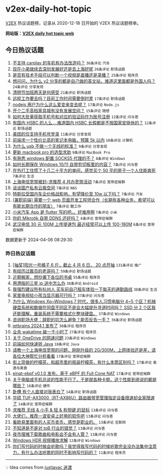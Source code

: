 # v2ex-daily-hot-topic

[V2EX](https://www.v2ex.com/) 热议话题榜，记录从 2020-12-18 日开始的 V2EX 热议话题榜单。

**网站版：[V2EX daily hot topic web](https://boojack.github.io/v2ex-daily-hot-topic-web/)**

## 今日热议话题

<!-- TODAY BEGIN -->

1. [不支持 carplay 的车机有办法改造吗？](https://www.v2ex.com/t/1029959) `36条评论` `汽车`
1. [现在小弟继续去深圳发展好还是去上海好呢](https://www.v2ex.com/t/1029968) `26条评论` `职场话题`
1. [是否有技术手段可以判断一个视频是直播还是录播？](https://www.v2ex.com/t/1029961) `25条评论` `程序员`
1. [想问问，为什么 v2 分享的都是自己做的英文站，难道这里面都是外国人吗？](https://www.v2ex.com/t/1029957) `24条评论` `分享发现`
1. [清明节加班两天是何感受](https://www.v2ex.com/t/1029956) `21条评论` `职场话题`
1. [远程工作要去吗？目前工作时间需要倒时差](https://www.v2ex.com/t/1029983) `17条评论` `职场话题`
1. [nodejs 用户为什么这么爱变来变去呢？](https://www.v2ex.com/t/1029981) `17条评论` `Node.js`
1. [开个二手高档家具城有没有发展空间？](https://www.v2ex.com/t/1029986) `15条评论` `随想`
1. [如何大批量获取手机号和对应的验证码作为账号注册](https://www.v2ex.com/t/1030002) `12条评论` `问与答`
1. [有国内 HSBC 的人么....难道国内 HSBC 长假都是不按国家安排休的？](https://www.v2ex.com/t/1029978) `12条评论` `职场话题`
1. [美团的仅支持手机号登录](https://www.v2ex.com/t/1029996) `11条评论` `分享发现`
1. [前端求一个性价比高的笔记本电脑，预算 5k 以内](https://www.v2ex.com/t/1029991) `10条评论` `计算机`
1. [为什么 usb 不做一个无线的标准？](https://www.v2ex.com/t/1030003) `9条评论` `分享发现`
1. [更新 macbook pro 的选型求助](https://www.v2ex.com/t/1029974) `9条评论` `MacBook Pro`
1. [有熟悉 windows 配置 SOCKS5 代理的不？](https://www.v2ex.com/t/1029982) `8条评论` `Windows`
1. [如何长期保存 Windows 10/11 自带剪切板里的内容？](https://www.v2ex.com/t/1030007) `7条评论` `问与答`
1. [在外打工住惯了十几二十平方的单间，感觉买个 50 平的房子一个人住能爽死](https://www.v2ex.com/t/1030005) `7条评论` `生活`
1. [上海电信宽带被封-求推荐 4 月办宽带活动](https://www.v2ex.com/t/1030000) `7条评论` `宽带症候群`
1. [谈谈国产私有云极空间](https://www.v2ex.com/t/1029998) `7条评论` `NAS`
1. [特斯拉受国内车企价格战影响，有望降价至 10w 以下吗？](https://www.v2ex.com/t/1029994) `7条评论` `汽车`
1. [[兼职前端] 需要一个 web 页面开发工程师合作（长期有各种业务，希望可以有能长期合作的朋友）](https://www.v2ex.com/t/1029990) `7条评论` `酷工作`
1. [小米汽车 App 是 flutter 写的吧。。好难用啊](https://www.v2ex.com/t/1029987) `7条评论` `小米`
1. [你的 Mikrotik 自带 DDNS 还好吗？](https://www.v2ex.com/t/1029995) `6条评论` `宽带症候群`
1. [武汉电信 30 元 100M 上传提速包 最近经常可以上传 100-180M](https://www.v2ex.com/t/1029973) `6条评论` `宽带症候群`

数据更新于 2024-04-06 08:29:30

<!-- TODAY END -->

### 昨日热议话题

<!-- YESTERDAY BEGIN -->

1. [[抽奖]阳光一号橘子 6 斤，截止 4 月 6 日， 20 点开抽](https://www.v2ex.com/t/1029817) `131条评论` `推广`
1. [有经历过裁员的老哥吗？](https://www.v2ex.com/t/1029794) `59条评论` `职场话题`
1. [近期搬家，想抄袭下各位的书桌](https://www.v2ex.com/t/1029816) `55条评论` `程序员`
1. [用港版的三星 ip 送中怎么办](https://www.v2ex.com/t/1029811) `38条评论` `Android`
1. [我强烈建议所有杭州人 买车前自己租车体验一下每天的通勤路线](https://www.v2ex.com/t/1029845) `38条评论` `生活`
1. [家里电视给小孩当显示器可行吗？](https://www.v2ex.com/t/1029818) `37条评论` `问与答`
1. [为什么 Windows Xp~Windows 7 时代，很多人习惯电脑分 4~5 个区？机械硬盘系统和数据在同盘不同区不是会大幅提升寻道时间吗？ SSD 分 2 个区我还能理解，重装系统不需要格式化整块硬盘。](https://www.v2ex.com/t/1029885) `37条评论` `Windows`
1. [咨询职场大佬：辞职的坑怎么避免？能否反告一手？](https://www.v2ex.com/t/1029810) `36条评论` `职场话题`
1. [jetbrains 2024.1 发布了](https://www.v2ex.com/t/1029873) `30条评论` `程序员`
1. [业余 wakatime 破一千小时了](https://www.v2ex.com/t/1029840) `27条评论` `程序员`
1. [关于 OneDrive 的网速问题](https://www.v2ex.com/t/1029808) `23条评论` `Windows`
1. [前端如何快速转 Java](https://www.v2ex.com/t/1029830) `18条评论` `Java`
1. [请教一个上海电信宽带的问题，刚刚升级的 2G/300M，上网体验还是差，请各位大神帮忙分析看看](https://www.v2ex.com/t/1029931) `17条评论` `宽带症候群`
1. [街上现做的柠檬茶，和超市里的瓶装柠檬茶，有什么本质区别吗？](https://www.v2ex.com/t/1029917) `17条评论` `美酒与美食`
1. [einat-ebpf v0.1.0 发布，基于 eBPF 的 Full Cone NAT](https://www.v2ex.com/t/1029886) `17条评论` `宽带症候群`
1. [关于电脑或手机总说的性能不行了，于是就各种卡顿，这个性能到底说的都是哪些？](https://www.v2ex.com/t/1029875) `16条评论` `硬件`
1. [卧槽 有个人直接对我表白了](https://www.v2ex.com/t/1029952) `14条评论` `职场话题`
1. [华硕 TUF-AX3000（RT-AX86U）路由器带宽管理指定设备限速却全家限速了](https://www.v2ex.com/t/1029857) `14条评论` `宽带症候群`
1. [求推荐 无线 & 小手 & 轻 & 有侧键 的鼠标](https://www.v2ex.com/t/1029880) `13条评论` `问与答`
1. [大佬们，推荐一波安卓上好用的软件吧](https://www.v2ex.com/t/1029876) `13条评论` `问与答`
1. [看欧易里面有的人买币卖币，感觉是职业的。](https://www.v2ex.com/t/1029825) `13条评论` `互联网`
1. [不知道是不是对 toB 行业的错觉？](https://www.v2ex.com/t/1029824) `13条评论` `问与答`
1. [夜市摆摊下载歌曲和电影会不会有人管？](https://www.v2ex.com/t/1029827) `13条评论` `问与答`
1. [Windows HDR 视频播放求解](https://www.v2ex.com/t/1029793) `12条评论` `Windows`
1. [你们写代码的时候会听歌吗？我觉得我写代码的时候听歌完全没办法集中注意力，有什么办法听歌的同时不影响写代码的？](https://www.v2ex.com/t/1029943) `11条评论` `程序员`

<!-- YESTERDAY END -->

---

💡 Idea comes from [justjavac 迷渡](https://github.com/justjavac/)
